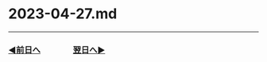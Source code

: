 # 2023-04-27.md

---
### [◀️前日へ](https://github.com/yuasys/chatty-journal/blob/main/2023/04/2023-04-26.md)&emsp;&emsp;&emsp;&emsp;[翌日へ▶️](https://github.com/yuasys/chatty-journal/blob/main/2023/04/2023-04-28.md)


